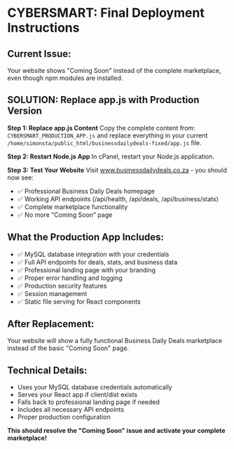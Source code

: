 # CYBERSMART: Final Deployment Instructions

## Current Issue:
Your website shows "Coming Soon" instead of the complete marketplace, even though npm modules are installed.

## SOLUTION: Replace app.js with Production Version

**Step 1: Replace app.js Content**
Copy the complete content from: `CYBERSMART_PRODUCTION_APP.js` and replace everything in your current `/home/simonsta/public_html/businessdailydeals-fixed/app.js` file.

**Step 2: Restart Node.js App**
In cPanel, restart your Node.js application.

**Step 3: Test Your Website**
Visit www.businessdailydeals.co.za - you should now see:
- ✅ Professional Business Daily Deals homepage
- ✅ Working API endpoints (/api/health, /api/deals, /api/business/stats)
- ✅ Complete marketplace functionality
- ✅ No more "Coming Soon" page

## What the Production App Includes:
- ✅ MySQL database integration with your credentials
- ✅ Full API endpoints for deals, stats, and business data
- ✅ Professional landing page with your branding
- ✅ Proper error handling and logging
- ✅ Production security features
- ✅ Session management
- ✅ Static file serving for React components

## After Replacement:
Your website will show a fully functional Business Daily Deals marketplace instead of the basic "Coming Soon" page.

## Technical Details:
- Uses your MySQL database credentials automatically
- Serves your React app if client/dist exists
- Falls back to professional landing page if needed
- Includes all necessary API endpoints
- Proper production configuration

**This should resolve the "Coming Soon" issue and activate your complete marketplace!**